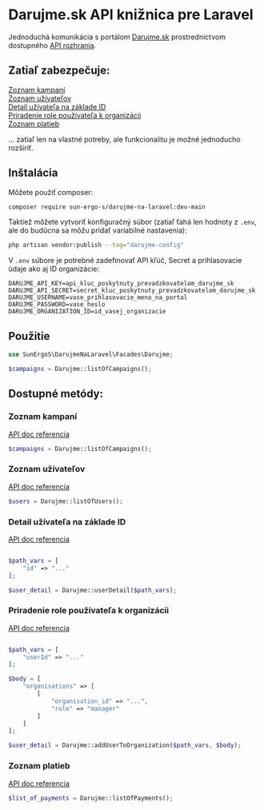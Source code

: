 # Darujme.sk API knižnica pre Laravel

Jednoduchá komunikácia s portálom [Darujme.sk](https://darujme.sk/) prostredníctvom dostupného [API rozhrania](https://documenter.getpostman.com/view/10150431/T1LS9jWA?version=latest).

## Zatiaľ zabezpečuje:

[Zoznam kampaní](#zoznam-kampaní)<br/>
[Zoznam užívateľov](#zoznam-užívateľov)<br/>
[Detail užívateľa na základe ID](#detail-užívateľa-na-základe-id)<br/>
[Priradenie role používateľa k organizácii](#priradenie-role-používateľa-k-organizácii)<br/>
[Zoznam platieb](#zoznam-platieb)

... zatiaľ len na vlastné potreby, ale funkcionalitu je možné jednoducho rozšíriť.

## Inštalácia

Môžete použiť composer:

```bash
composer require sun-ergo-s/darujme-na-laravel:dev-main
```

Taktiež môžete vytvoriť konfiguračný súbor (zatiaľ ťahá len hodnoty z ```.env```, ale do budúcna sa môžu pridať variabilné nastavenia):

```bash php
php artisan vendor:publish --tag="darujme-config"
```

V ```.env``` súbore je potrebné zadefinovať API kľúč, Secret a prihlasovacie údaje ako aj ID organizácie:

```
DARUJME_API_KEY=api_kluc_poskytnuty_prevadzkovatelom_darujme_sk
DARUJME_API_SECRET=secret_kluc_poskytnuty_prevadzkovatelom_darujme_sk
DARUJME_USERNAME=vase_prihlasovacie_meno_na_portal
DARUJME_PASSWORD=vase_heslo
DARUJME_ORGANIZATION_ID=id_vasej_organizacie
```

## Použitie

```php
use SunErgoS\DarujmeNaLaravel\Facades\Darujme;

$campaigns = Darujme::listOfCampaigns();
```

## Dostupné metódy:

### Zoznam kampaní

[API doc referencia](https://documenter.getpostman.com/view/10150431/T1LS9jWA?version=latest#c6746aa9-a41c-4f73-abed-3fb3dae23f72)
```php
$campaigns = Darujme::listOfCampaigns();
``` 

### Zoznam užívateľov

[API doc referencia](https://documenter.getpostman.com/view/10150431/T1LS9jWA?version=latest#5e73414d-6534-445c-a026-a114e97f8b51)
```php
$users = Darujme::listOfUsers();
``` 

### Detail užívateľa na základe ID

[API doc referencia](https://documenter.getpostman.com/view/10150431/T1LS9jWA?version=latest#41329e62-ba05-4430-8456-0719f066d3bc)
```php

$path_vars = [
    "id" => "..."
];

$user_detail = Darujme::userDetail($path_vars);
``` 

### Priradenie role používateľa k organizácii

[API doc referencia](https://documenter.getpostman.com/view/10150431/T1LS9jWA?version=latest#11777ff3-a9ad-459d-b853-3b161f1b5f71)
```php

$path_vars = [
    "userId" => "..."
];

$body = [
    "organisations" => [
        [
            "organisation_id" => "...",
            "role" => "manager"
        ]
    ]
];

$user_detail = Darujme::addUserToOrganization($path_vars, $body);
``` 

### Zoznam platieb

[API doc referencia](https://documenter.getpostman.com/view/10150431/T1LS9jWA?version=latest#cf082c5e-c725-4321-8c88-0d889d1b582a)
```php
$list_of_payments = Darujme::listOfPayments();
``` 